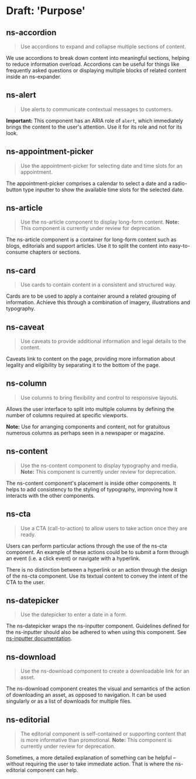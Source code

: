 # Draft: 'Purpose'

## ns-accordion

> Use accordions to expand and collapse multiple sections of content.

We use accordions to break down content into meaningful sections, helping to reduce information overload. Accordions can be useful for things like frequently asked questions or displaying multiple blocks of related content inside an ns-expander.

## ns-alert

> Use alerts to communicate contextual messages to customers.

**Important:** This component has an ARIA role of `alert`, which immediately brings the content to the user's attention. Use it for its role and not for its look.

## ns-appointment-picker

> Use the appointment-picker for selecting date and time slots for an appointment.

The appointment-picker comprises a calendar  to select a date and a radio-button type inputter to show the available time slots for the selected date.

## ns-article

> Use the ns-article component to display long-form content.
**Note:** This component is currently under review for deprecation.

The ns-article component is a container for long-form content such as blogs, editorials and support articles.  Use it to split the content into easy-to-consume chapters or sections.

## ns-card

> Use cards to contain content in a consistent and structured way.

Cards are to be used to apply a container around a related grouping of information. Achieve this through a combination of imagery, illustrations and typography.

## ns-caveat

> Use caveats to provide additional information and legal details to the content.

Caveats link to content on the page, providing more information about legality and eligibility by separating it to the bottom of the page.

## ns-column

> Use columns to bring flexibility and control to responsive layouts.

Allows the user interface to split into multiple columns by defining the number of columns required at specific viewports.

**Note:** Use for arranging components and content, not for gratuitous numerous columns as perhaps seen in a newspaper or magazine.

## ns-content

> Use the ns-content component to display typography and media.
**Note:** This component is currently under review for deprecation.

The ns-content component's placement is inside other components. It helps to add consistency to the styling of typography, improving how it interacts with the other components.

## ns-cta

> Use a CTA (call-to-action) to allow users to take action once they are ready.

Users can perform particular actions through the use of the ns-cta component. An example of these actions could be to submit a form through an event (i.e. a click event) or navigate with a hyperlink.

There is no distinction between a hyperlink or an action through the design of the ns-cta component. Use its textual content to convey the intent of the CTA to the user.

## ns-datepicker

> Use the datepicker to enter a date in a form.

The ns-datepicker wraps the ns-inputter component. Guidelines defined for the ns-inputter should also be adhered to when using this component. See [ns-inputter documentation](#).

## ns-download

> Use the ns-download component to create a downloadable link for an asset.

The ns-download component creates the visual and semantics of the action of downloading an asset, as opposed to navigation. It can be used singularly or as a list of downloads for multiple files.

## ns-editorial

> The editorial component is self-contained or supporting content that is more informative than promotional.
**Note:** This component is currently under review for deprecation.

Sometimes, a more detailed explanation of something can be helpful – without requiring the user to take immediate action. That is where the ns-editorial component can help. 

<!---Above this line have been reworded from the original for a knowledgeable audience, neutral in formality, general domain and with the intent to inform. Checked for correctness and clarity. --->
